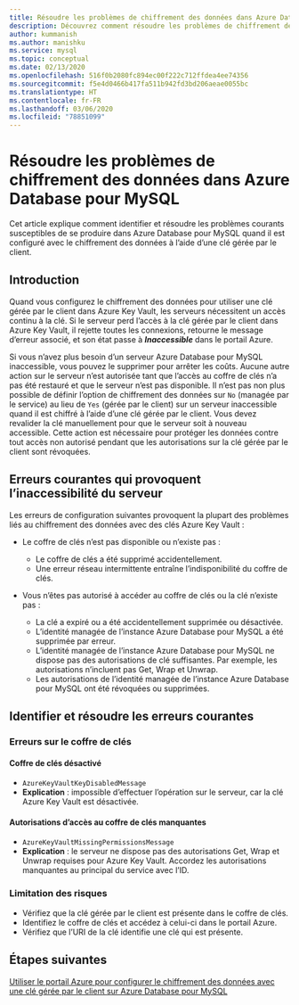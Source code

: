 ```yaml
---
title: Résoudre les problèmes de chiffrement des données dans Azure Database pour MySQL
description: Découvrez comment résoudre les problèmes de chiffrement des données dans Azure Database pour MySQL.
author: kummanish
ms.author: manishku
ms.service: mysql
ms.topic: conceptual
ms.date: 02/13/2020
ms.openlocfilehash: 516f0b2080fc894ec00f222c712ffdea4ee74356
ms.sourcegitcommit: f5e4d0466b417fa511b942fd3bd206aeae0055bc
ms.translationtype: HT
ms.contentlocale: fr-FR
ms.lasthandoff: 03/06/2020
ms.locfileid: "78851099"
---
```

# <a name="troubleshoot-data-encryption-in-azure-database-for-mysql"></a>Résoudre les problèmes de chiffrement des données dans Azure Database pour MySQL

Cet article explique comment identifier et résoudre les problèmes courants susceptibles de se produire dans Azure Database pour MySQL quand il est configuré avec le chiffrement des données à l’aide d’une clé gérée par le client.

## <a name="introduction"></a>Introduction

Quand vous configurez le chiffrement des données pour utiliser une clé gérée par le client dans Azure Key Vault, les serveurs nécessitent un accès continu à la clé. Si le serveur perd l’accès à la clé gérée par le client dans Azure Key Vault, il rejette toutes les connexions, retourne le message d’erreur associé, et son état passe à ***Inaccessible*** dans le portail Azure.

Si vous n’avez plus besoin d’un serveur Azure Database pour MySQL inaccessible, vous pouvez le supprimer pour arrêter les coûts. Aucune autre action sur le serveur n’est autorisée tant que l’accès au coffre de clés n’a pas été restauré et que le serveur n’est pas disponible. Il n’est pas non plus possible de définir l’option de chiffrement des données sur `No` (managée par le service) au lieu de `Yes` (gérée par le client) sur un serveur inaccessible quand il est chiffré à l’aide d’une clé gérée par le client. Vous devez revalider la clé manuellement pour que le serveur soit à nouveau accessible. Cette action est nécessaire pour protéger les données contre tout accès non autorisé pendant que les autorisations sur la clé gérée par le client sont révoquées.

## <a name="common-errors-that-cause-the-server-to-become-inaccessible"></a>Erreurs courantes qui provoquent l’inaccessibilité du serveur

Les erreurs de configuration suivantes provoquent la plupart des problèmes liés au chiffrement des données avec des clés Azure Key Vault :

- Le coffre de clés n’est pas disponible ou n’existe pas :
  - Le coffre de clés a été supprimé accidentellement.
  - Une erreur réseau intermittente entraîne l’indisponibilité du coffre de clés.

- Vous n’êtes pas autorisé à accéder au coffre de clés ou la clé n’existe pas :
  - La clé a expiré ou a été accidentellement supprimée ou désactivée.
  - L’identité managée de l’instance Azure Database pour MySQL a été supprimée par erreur.
  - L’identité managée de l’instance Azure Database pour MySQL ne dispose pas des autorisations de clé suffisantes. Par exemple, les autorisations n’incluent pas Get, Wrap et Unwrap.
  - Les autorisations de l’identité managée de l’instance Azure Database pour MySQL ont été révoquées ou supprimées.

## <a name="identify-and-resolve-common-errors"></a>Identifier et résoudre les erreurs courantes

### <a name="errors-on-the-key-vault"></a>Erreurs sur le coffre de clés

#### <a name="disabled-key-vault"></a>Coffre de clés désactivé

- `AzureKeyVaultKeyDisabledMessage`
- **Explication** : impossible d’effectuer l’opération sur le serveur, car la clé Azure Key Vault est désactivée.

#### <a name="missing-key-vault-permissions"></a>Autorisations d’accès au coffre de clés manquantes

- `AzureKeyVaultMissingPermissionsMessage`
- **Explication** : le serveur ne dispose pas des autorisations Get, Wrap et Unwrap requises pour Azure Key Vault. Accordez les autorisations manquantes au principal du service avec l’ID.

### <a name="mitigation"></a>Limitation des risques

- Vérifiez que la clé gérée par le client est présente dans le coffre de clés.
- Identifiez le coffre de clés et accédez à celui-ci dans le portail Azure.
- Vérifiez que l’URI de la clé identifie une clé qui est présente.

## <a name="next-steps"></a>Étapes suivantes

[Utiliser le portail Azure pour configurer le chiffrement des données avec une clé gérée par le client sur Azure Database pour MySQL](howto-data-encryption-portal.md)

